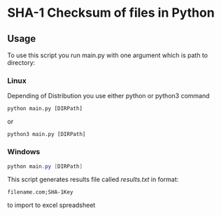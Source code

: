 # SHA-1 Checksum of files in Python

## Usage
To use this script you run main.py with one argument which is path to directory:

### Linux
Depending of Distribution you use either python or python3 command

```console
python main.py [DIRPath]
```
or
```console
python3 main.py [DIRPath]
```

### Windows
```powershell
python main.py [DIRPath]
```

This script generates results file called <i>results.txt</i> in format:
```
filename.com;SHA-1Key
```
to import to excel spreadsheet
